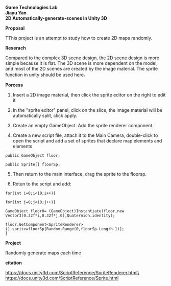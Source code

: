 **Game Technologies Lab**\
**Jiayu Yan**\
**2D Automatically-generate-scenes in Unity 3D**

**Proposal**

TThis project is an attempt to study how to create 2D maps randomly.

**Reserach**

Compared to the complex 3D scene design, the 2D scene design is more simple because it is flat. The 3D scene is more dependent on the model, and most of the 2D scenes are created by the image material. The sprite function in unity should be used here。


**Porcess**

1. Insert a 2D image material, then click the sprite editor on the right to edit it

2. In the "sprite editor" panel, click on the slice, the image material will be automatically split, click apply.

3. Create an empty GameObject. Add the sprite renderer component.

4. Create a new script file, attach it to the Main Camera, double-click to open the script and add a set of sprites that declare map elements and elements
```
public GameObject floor;
```
```
public Sprite[] floorSp;
```

5. Then return to the main interface, drag the sprite to the floorsp.

6. Retun to the script and add:

```
for(int i=0;i<10;i++){
```
```
for(int j=0;j<10;j++){
```
```
GameObject floor0= (GameObject)Instantiate(floor,new Vector3(0.32f*i,0.32f*j,0),Quaternion.identity);
```
```
floor.GetComponent<SpriteRenderer>().sprite=floorSp[Random.Range(0,floorSp.Length-1)];
}
```

**Project**

Randomly generate maps each time

**citation**

https://docs.unity3d.com/ScriptReference/SpriteRenderer.html\
https://docs.unity3d.com/ScriptReference/Sprite.html

